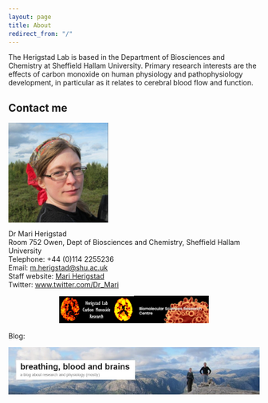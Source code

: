 ```yaml
---
layout: page
title: About
redirect_from: "/"
---
```

The Herigstad Lab is based in the Department of Biosciences and Chemistry at Sheffield Hallam University. Primary research interests are the effects of carbon monoxide on human physiology and pathophysiology development, in particular as it relates to cerebral blood flow and function. 

## Contact me
  
<img src="/assets/mariherigstadportrait.jpg" alt="Mari Herigstad" align="middle" style="width: 200px;"/> 

Dr Mari Herigstad<br>
Room 752 Owen, Dept of Biosciences and Chemistry, Sheffield Hallam University<br>
Telephone: +44 (0)114 2255236<br>
Email: <m.herigstad@shu.ac.uk><br>
Staff website: <a href="https://www.shu.ac.uk/about-us/our-people/staff-profiles/mari-herigstad">Mari Herigstad</a><br>
Twitter: <a href="https://twitter.com/Dr_Mari">www.twitter.com/Dr_Mari</a><br>

<p align="middle">
  <img src="/assets/lab_logo.jpg" alt="Herigstad Lab" style="width: 150px;" /><img src="/assets/BMRC_logo.jpg" alt="BMRC" style="width: 150px;" />   
</p>

Blog:

<a href="https://mariherigstad.wordpress.com"><img src="/assets/blog_banner.jpg" alt="Blog" align="middle" style="width: 600px;"/> </a><br>
